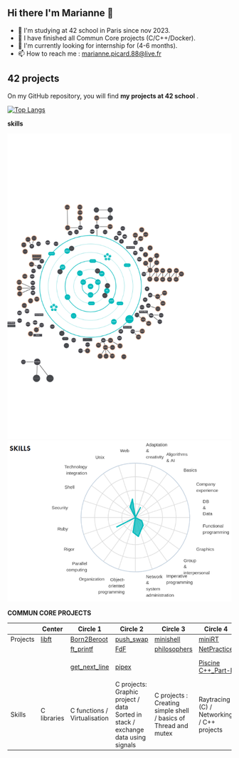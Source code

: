 ## Hi there I'm Marianne 👋

- 🏩 I'm studying at 42 school in Paris since nov 2023.
- 🌱 I have finished all Commun Core projects (C/C++/Docker).
- 👯 I'm currently looking for internship for (4-6 months).
- 📫 How to reach me : marianne.picard.88@live.fr


## 42 projects

On my GitHub repository, you will find **my projects at 42 school** .  

[![Top Langs](https://github-readme-stats.vercel.app/api/top-langs/?username=TheBelovedcookie&layout=compact)](https://github.com/Thebelovedcookie)

**skills**

![apercu](https://github.com/Thebelovedcookie/image/blob/main/cursus.png)
![apercu](https://github.com/Thebelovedcookie/image/blob/main/skills.png)


**COMMUN CORE PROJECTS**

|           | Center | Circle 1 | Circle 2  | Circle 3 | Circle 4 | Circle 5 | Circle 6 |
| --------- | -------- | -------- | --------- | -------- | -------- | -------- | -------- |
|  Projects |  [libft](https://github.com/Thebelovedcookie/libft) | [Born2Beroot](https://github.com/souelgha/42_BornToBeRoot)    | [push_swap](https://github.com/souelgha/42_push_swap) | [minishell](https://github.com/souelgha/42_minishell)   | [miniRT](https://github.com/souelgha/42_MiniRT)     | [Webserv](https://github.com/Thebelovedcookie/Webserv)      | [ft_transcendence](https://github.com/Thebelovedcookie/transcendance) |
|           |                                             | [ft_printf](https://github.com/Thebelovedcookie/ft_printf)      | [FdF](https://github.com/souelgha/42_fdf)       | [philosophers](https://github.com/souelgha/42_Philosophers) |[NetPractice](https://github.com/souelgha/42_Netpractice)  | [inception](https://github.com/Thebelovedcookie/inception)   |                    |
|           |                                             | [get_next_line](https://github.com/Thebelovedcookie/get_next_line)  |  [pipex]() |               | [Piscine C++_Part-I]() | [Piscine C++_Part-II]() |                    |
| Skills    | C libraries | C functions / Virtualisation | C projects: Graphic project / data Sorted in stack / exchange data using signals | C projects : Creating simple shell / basics of Thread and mutex  |  Raytracing (C) / Networking / C++ projects | IRC Chat (C) / Docker / C++ projects  | create a pong site (Django, JS) |
<!--
**Thebelovedcookie/TheBelovedcookie** is a ✨ _special_ ✨ repository because its `README.md` (this file) appears on your GitHub profile.

Here are some ideas to get you started:

- 🔭 I’m currently working on ...
- 🌱 I’m currently learning ...
- 👯 I’m looking to collaborate on ...
- 🤔 I’m looking for help with ...
- 💬 Ask me about ...
- 📫 How to reach me: ...
- 😄 Pronouns: ...
- ⚡ Fun fact: ...
-->
